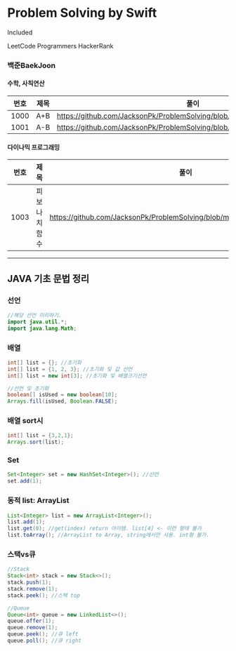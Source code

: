 # Problem Solving by Swift

Included 


LeetCode
Programmers
HackerRank

### 백준BaekJoon

#### 수학, 사칙연산
번호|제목|풀이|
|----|------|------|
|1000|A+B|https://github.com/JacksonPk/ProblemSolving/blob/main/BaekJoon/BJ1000.swift|
|1001|A-B|https://github.com/JacksonPk/ProblemSolving/blob/main/BaekJoon/BJ1001.swift|


#### 다이나믹 프로그래밍
번호|제목|풀이|
|----|------|------|
|1003|피보나치 함수|https://github.com/JacksonPk/ProblemSolving/blob/main/BaekJoon/BJ1003.swift|


------

## JAVA 기초 문법 정리

### 선언
``` java
//해당 선언 미리하기.
import java.util.*;
import java.lang.Math;
```

### 배열
``` java
int[] list = {}; //초기화
int[] list = {1, 2, 3}; //초기화 및 값 선언
int[] list = new int[3]; //초기화 및 배열크기선언

//선언 및 초기화
boolean[] isUsed = new boolean[10];
Arrays.fill(isUsed, Boolean.FALSE);
```

### 배열 sort시
``` java
int[] list = {3,2,1};
Arrays.sort(list);
```

### Set
``` java
Set<Integer> set = new HashSet<Integer>(); //선언
set.add(1);
```

### 동적 list: ArrayList
``` java
List<Integer> list = new ArrayList<Integer>();
list.add(1);
list.get(0); //get(index) return 아이템. list[4] <- 이런 형태 불가
list.toArray(); //ArrayList to Array, string에서만 사용. int형 불가.
```

### 스택vs큐
```java
//Stack
Stack<int> stack = new Stack<>();
stack.push(1);
stack.remove(1);
stack.peek(); //스택 top

//Queue
Queue<int> queue = new LinkedList<>();
queue.offer(1);
queue.remove(1);
queue.peek(); //큐 left
queue.poll(); //큐 right
```